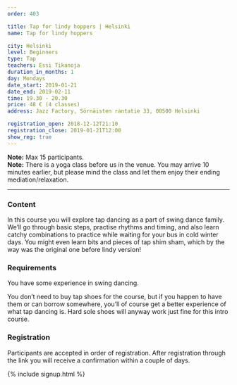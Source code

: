 ```yaml
---
order: 403

title: Tap for lindy hoppers | Helsinki
name: Tap for lindy hoppers

city: Helsinki
level: Beginners
type: Tap
teachers: Essi Tikanoja
duration_in_months: 1
day: Mondays
date_start: 2019-01-21
date_end: 2019-02-11
time: 19.30 - 20.30
price: 48 € (4 classes)
address: Jazz Factory, Sörnäisten rantatie 33, 00500 Helsinki

registration_open: 2018-12-12T21:10
registration_close: 2019-01-21T12:00
show_reg: true
---
```


**Note:** Max 15 participants.  
**Note:** There is a yoga class before us in the venue. You may arrive 10 minutes earlier, but please mind the class and let them enjoy their ending mediation/relaxation.

---

### Content
In this course you will explore tap dancing as a part of swing dance family. We’ll go through basic steps, practise rhythms and timing, and also learn catchy combinations to practice while waiting for your bus in cold winter days. You might even learn bits and pieces of tap shim sham, which by the way was the original one before lindy version!

### Requirements
You have some experience in swing dancing.

You don’t need to buy tap shoes for the course, but if you happen to have them or can borrow somewhere, you’ll of course get a better experience of what tap dancing is. Hard sole shoes will anyway work just fine for this intro course.

### Registration
Participants are accepted in order of registration. After registration through the link you will receive a confirmation within a couple of days.

{% include signup.html %}
